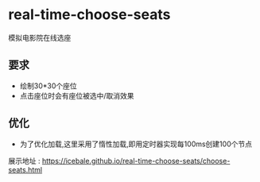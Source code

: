 # real-time-choose-seats
模拟电影院在线选座

## 要求
* 绘制30*30个座位
* 点击座位时会有座位被选中/取消效果

## 优化
* 为了优化加载,这里采用了惰性加载,即用定时器实现每100ms创建100个节点


展示地址 : https://icebale.github.io/real-time-choose-seats/choose-seats.html

